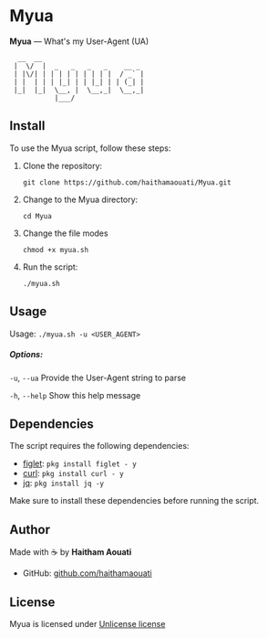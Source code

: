 # Myua
**Myua** — What's my User-Agent (UA)

```
  __  __                         
 |  \/  |  _   _   _   _    __ _ 
 | |\/| | | | | | | | | |  / _` |
 | |  | | | |_| | | |_| | | (_| |
 |_|  |_|  \__, |  \__,_|  \__,_|
           |___/                 
```

## Install

To use the Myua script, follow these steps:

1. Clone the repository:

    ```
    git clone https://github.com/haithamaouati/Myua.git
    ```

2. Change to the Myua directory:

    ```
    cd Myua
    ```
    
3. Change the file modes
    ```
    chmod +x myua.sh
    ```
    
5. Run the script:

    ```
    ./myua.sh
    ```

## Usage
Usage: `./myua.sh -u <USER_AGENT>`

##### Options:

`-u`, `--ua`     Provide the User-Agent string to parse

`-h`, `--help`    Show this help message

## Dependencies

The script requires the following dependencies:

- [figlet](http://www.figlet.org/): `pkg install figlet - y`
- [curl](https://curl.se/): `pkg install curl - y`
- [jq](https://jqlang.org/): `pkg install jq -y`

Make sure to install these dependencies before running the script.

## Author

Made with :coffee: by **Haitham Aouati**
  - GitHub: [github.com/haithamaouati](https://github.com/haithamaouati)

## License

Myua is licensed under [Unlicense license](LICENSE)
